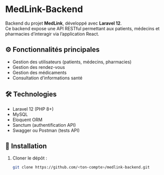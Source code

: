 # MedLink-Backend 

Backend du projet **MedLink**, développé avec **Laravel 12**.  
Ce backend expose une API RESTful permettant aux patients, médecins et pharmacies d’interagir via l’application React.

## ⚙️ Fonctionnalités principales
- Gestion des utilisateurs (patients, médecins, pharmacies)
- Gestion des rendez-vous
- Gestion des médicaments
- Consultation d’informations santé

## 🛠 Technologies
- Laravel 12 (PHP 8+)
- MySQL
- Eloquent ORM
- Sanctum (authentification API)
- Swagger ou Postman (tests API)

## 🚀 Installation
1. Cloner le dépôt :
   ```bash
   git clone https://github.com/<ton-compte>/medlink-backend.git
